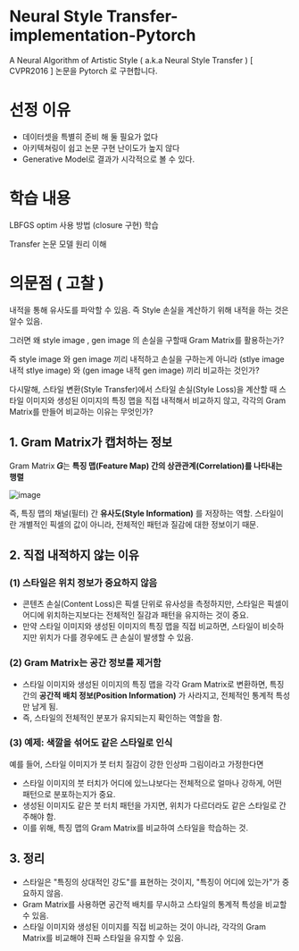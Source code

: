 # Neural Style Transfer-implementation-Pytorch
A Neural Algorithm of Artistic Style ( a.k.a Neural Style Transfer ) [ CVPR2016 ] 논문을 Pytorch 로 구현합니다.

# 선정 이유
- 데이터셋을 특별히 준비 해 둘 필요가 없다
- 아키텍쳐링이 쉽고 논문 구현 난이도가 높지 않다
- Generative Model로 결과가 시각적으로 볼 수 있다.

# 학습 내용
LBFGS optim 사용 방법 (closure 구현) 학습

Transfer 논문 모델 원리 이해

# 의문점 ( 고찰 )

내적을 통해 유사도를 파악할 수 있음. 즉 Style 손실을 계산하기 위해 내적을 하는 것은 알수 있음.

그러면 왜 style image , gen image 의 손실을 구할때 Gram Matrix를 활용하는가? 

즉 style image 와 gen image 끼리 내적하고 손실을 구하는게 아니라 (stlye image 내적 stlye image) 와 (gen image 내적 gen image) 끼리 비교하는 것인가?

다시말해, 스타일 변환(Style Transfer)에서 스타일 손실(Style Loss)을 계산할 때 스타일 이미지와 생성된 이미지의 특징 맵을 직접 내적해서 비교하지 않고, 각각의 Gram Matrix를 만들어 비교하는 이유는 무엇인가?

## 1. Gram Matrix가 캡처하는 정보

Gram Matrix **𝐺**는 **특징 맵(Feature Map) 간의 상관관계(Correlation)를 나타내는 행렬**

![image](https://github.com/user-attachments/assets/9a1b1a81-1166-4513-b957-d909b8f948e1)

즉, 특징 맵의 채널(필터) 간 **유사도(Style Information)** 를 저장하는 역할. 스타일이란 개별적인 픽셀의 값이 아니라, 전체적인 패턴과 질감에 대한 정보이기 때문.

## 2. 직접 내적하지 않는 이유

### (1) 스타일은 위치 정보가 중요하지 않음
- 콘텐츠 손실(Content Loss)은 픽셀 단위로 유사성을 측정하지만, 스타일은 픽셀이 어디에 위치하는지보다는 전체적인 질감과 패턴을 유지하는 것이 중요.
- 만약 스타일 이미지와 생성된 이미지의 특징 맵을 직접 비교하면, 스타일이 비슷하지만 위치가 다를 경우에도 큰 손실이 발생할 수 있음.
### (2) Gram Matrix는 공간 정보를 제거함
- 스타일 이미지와 생성된 이미지의 특징 맵을 각각 Gram Matrix로 변환하면, 특징 간의 **공간적 배치 정보(Position Information)** 가 사라지고, 전체적인 통계적 특성만 남게 됨.
- 즉, 스타일의 전체적인 분포가 유지되는지 확인하는 역할을 함.
### (3) 예제: 색깔을 섞어도 같은 스타일로 인식
예를 들어, 스타일 이미지가 붓 터치 질감이 강한 인상파 그림이라고 가정한다면

- 스타일 이미지의 붓 터치가 어디에 있느냐보다는 전체적으로 얼마나 강하게, 어떤 패턴으로 분포하는지가 중요.
- 생성된 이미지도 같은 붓 터치 패턴을 가지면, 위치가 다르더라도 같은 스타일로 간주해야 함.
- 이를 위해, 특징 맵의 Gram Matrix를 비교하여 스타일을 학습하는 것.

## 3. 정리
- 스타일은 "특징의 상대적인 강도"를 표현하는 것이지, "특징이 어디에 있는가"가 중요하지 않음.
- Gram Matrix를 사용하면 공간적 배치를 무시하고 스타일의 통계적 특성을 비교할 수 있음.
- 스타일 이미지와 생성된 이미지를 직접 비교하는 것이 아니라, 각각의 Gram Matrix를 비교해야 진짜 스타일을 유지할 수 있음.
